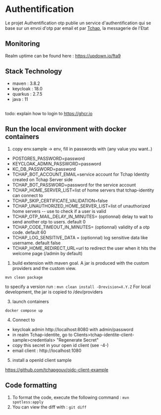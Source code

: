 # Authentification
Le projet Authentification otp publie un service d'authentification qui se base sur un envoi d'otp par email et par [Tchap](https://tchap.beta.gouv.fr/), la messagerie de l'Etat

## Monitoring

Realm uptime can be found here : https://updown.io/fta9

## Stack Technology
- maven : 3.8.2
- keycloak : 18.0
- quarkus : 2.7.5
- java : 11

## 
todo: explain how to login to https://ghcr.io

## Run the local environment with docker containers

1. copy env.sample -> env, fill in passwords with (any value you want..)
- POSTGRES_PASSWORD=password
- KEYCLOAK_ADMIN_PASSWORD=password
- KC_DB_PASSWORD=password
- TCHAP_BOT_ACCOUNT_EMAIL=service account for Tchap Identity created on Tchap Server side
- TCHAP_BOT_PASSWORD=password for the service account
- TCHAP_HOME_SERVER_LIST=list of home servers that tchap-identity can connect to
- TCHAP_SKIP_CERTIFICATE_VALIDATION=false
- TCHAP_UNAUTHORIZED_HOME_SERVER_LIST=list of unauthorized home servers -- use to check if a user is valid
- TCHAP_OTP_MAIL_DELAY_IN_MINUTES= (optionnal) delay to wait to send another otp to users. default 0
- TCHAP_CODE_TIMEOUT_IN_MINUTES= (optionnal) validity of a otp code. default 60
- TCHAP_LOG_SENSITIVE_DATA = (optionnal) log sensitive data like username. default false
- TCHAP_HOME_REDIRECT_URL=url to redirect the user when it hits the welcome page (/admin by default)
1. build extension with maven goal. A jar is produced with the custom providers and the custom view.

`mvn clean package`

to specify a version run :
`mvn clean install -Drevision=X.Y.Z`
For local development, the jar is copied to /dev/providers

3. launch containers

`docker compose up`

4. Connect to
- keycloak admin http://localhost:8080 with admin/password
- in realm Tchap-identite, go to Clients>tchap-identite-client-sample>credentials> "Regenerate Secret"
- copy this secret in your open id client (see -4-)
- email client : http://localhost:1080

5. install a openId client sample

https://github.com/tchapgouv/oidc-client-example


## Code formatting

1. To format the code, execute the following command : `mvn spotless:apply`
2. You can view the diff with : `git diff `
